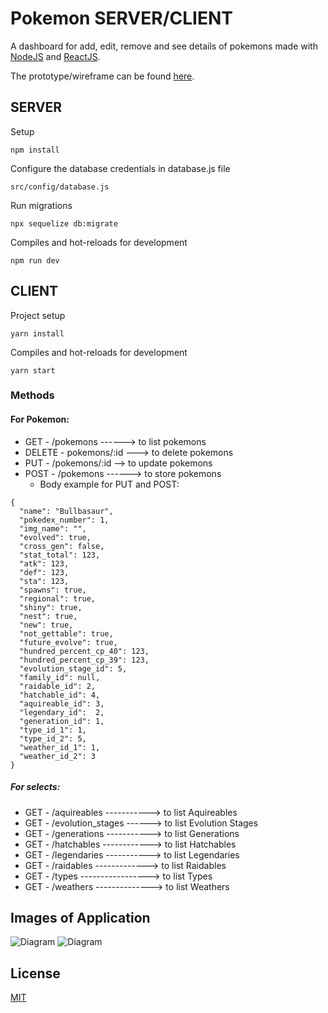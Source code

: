 # Pokemon SERVER/CLIENT

A dashboard for add, edit, remove and see details of pokemons made with [NodeJS](https://nodejs.org/en/) and [ReactJS](https://pt-br.reactjs.org/). 

The prototype/wireframe can be found [here](https://www.figma.com/file/8kQRDz3xeK1MyFaxTRlylC/RedFox?node-id=0%3A1).

## SERVER
Setup
```
npm install
```
Configure the database credentials in database.js file
```
src/config/database.js
````
Run migrations
```
npx sequelize db:migrate 
````
 Compiles and hot-reloads for development
```
npm run dev
```

## CLIENT
Project setup
```
yarn install
```
Compiles and hot-reloads for development
```
yarn start
```

### Methods

#### For Pokemon:
- GET    - /pokemons ------> to list pokemons
- DELETE - pokemons/:id ---> to delete pokemons
- PUT    - /pokemons/:id --> to update pokemons
- POST   - /pokemons ------> to store pokemons
  - Body example for PUT and POST:
```
{
  "name": "Bullbasaur",
  "pokedex_number": 1,
  "img_name": "",
  "evolved": true,
  "cross_gen": false,
  "stat_total": 123,
  "atk": 123,
  "def": 123,
  "sta": 123,
  "spawns": true,
  "regional": true,
  "shiny": true,
  "nest": true,
  "new": true,
  "not_gettable": true,
  "future_evolve": true,
  "hundred_percent_cp_40": 123,
  "hundred_percent_cp_39": 123,
  "evolution_stage_id": 5,
  "family_id": null,
  "raidable_id": 2,
  "hatchable_id": 4,
  "aquireable_id": 3,
  "legendary_id":  2,
  "generation_id": 1,
  "type_id_1": 1,
  "type_id_2": 5,
  "weather_id_1": 1,
  "weather_id_2": 3
}
```
##### For selects:
- GET - /aquireables -----------> to list Aquireables
- GET - /evolution_stages ------> to list Evolution Stages
- GET - /generations -----------> to list Generations
- GET - /hatchables ------------> to list Hatchables
- GET - /legendaries -----------> to list Legendaries
- GET - /raidables -------------> to list Raidables
- GET - /types -----------------> to list Types
- GET - /weathers --------------> to list Weathers

## Images of Application
![Diagram](https://github.com/luiz-ortega/teste-desenvolvimento-web/blob/luiz-ortega/screen_dashboard.png)
![Diagram](https://github.com/luiz-ortega/teste-desenvolvimento-web/blob/luiz-ortega/screen_form.png)

## License
[MIT](https://choosealicense.com/licenses/mit/)

